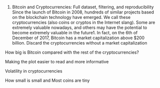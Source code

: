 1. Bitcoin and Cryptocurrencies: Full dataset, filtering, and reproducibility
Since the launch of Bitcoin in 2008, hundreds of similar projects based on the blockchain technology have emerged. We call these cryptocurrencies (also coins or cryptos in the Internet slang). Some are extremely valuable nowadays, and others may have the potential to become extremely valuable in the future1. In fact, on the 6th of December of 2017, Bitcoin has a market capitalization above $200 billion.
Discard the cryptocurrencies without a market capitalization

How big is Bitcoin compared with the rest of the cryptocurrencies?

Making the plot easier to read and more informative

Volatility in cryptocurrencies

How small is small and Most coins are tiny
